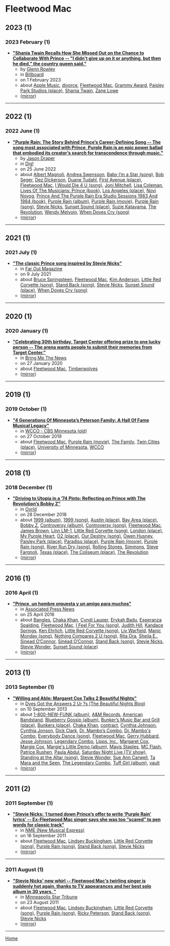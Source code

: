 # Fleetwood Mac

## 2023 (1)

### 2023 February (1)

 - [**"Shania Twain Recalls How She Missed Out on the Chance to Collaborate With Prince -- "I didn't give up on it or anything, but then he died," the country queen said."**](https://www.billboard.com/music/music-news/shania-twain-prince-collaboration-missed-out-1235209511/)
    - by [Glenn Rowley](../../authors/glenn-rowley/index.md)
    - in [Billboard](../../publications/a-e/billboard/index.md)
    - on 1 February 2023
    - about [Apple Music](../../topics/apple-music/index.md), [divorce](../../topics/divorce/index.md), [Fleetwood Mac](../../topics/fleetwood-mac/index.md), [Grammy Award](../../topics/grammy-award/index.md), [Paisley Park Studios (place)](../../topics/place/paisley-park-studios/index.md), [Shania Twain](../../topics/shania-twain/index.md), [Zane Lowe](../../topics/zane-lowe/index.md)
    - ([mirror](https://web.archive.org/web/*/https://www.billboard.com/music/music-news/shania-twain-prince-collaboration-missed-out-1235209511/))

----

## 2022 (1)

### 2022 June (1)

 - [**"Purple Rain: The Story Behind Prince’s Career-Defining Song -- The song most associated with Prince, Purple Rain is an epic power ballad that embodied its creator’s search for transcendence through music."**](https://www.thisisdig.com/feature/purple-rain-prince-song-story/)
    - by [Jason Draper](../../authors/jason-draper/index.md)
    - in [Dig!](../../publications/a-e/dig/index.md)
    - on 25 June 2022
    - about [Albert Magnoli](../../topics/albert-magnoli/index.md), [Andrea Swensson](../../topics/andrea-swensson/index.md), [Baby I’m a Star (song)](../../topics/song/baby-i-m-a-star/index.md), [Bob Seger](../../topics/bob-seger/index.md), [Dez Dickerson](../../topics/dez-dickerson/index.md), [Duane Tudahl](../../topics/duane-tudahl/index.md), [First Avenue (place)](../../topics/place/first-avenue/index.md), [Fleetwood Mac](../../topics/fleetwood-mac/index.md), [I Would Die 4 U (song)](../../topics/song/i-would-die-4-u/index.md), [Joni Mitchell](../../topics/joni-mitchell/index.md), [Lisa Coleman](../../topics/lisa-coleman/index.md), [Lives Of The Musicians: Prince (book)](../../topics/book/lives-of-the-musicians-prince/index.md), [Los Angeles (place)](../../topics/place/los-angeles/index.md), [Novi Novog](../../topics/novi-novog/index.md), [Prince And The Purple Rain Era Studio Sessions 1983 And 1984 (book)](../../topics/book/prince-and-the-purple-rain-era-studio-sessions-1983-and-1984/index.md), [Purple Rain (album)](../../topics/album/purple-rain/index.md), [Purple Rain (movie)](../../topics/movie/purple-rain/index.md), [Purple Rain (song)](../../topics/song/purple-rain/index.md), [Stevie Nicks](../../topics/stevie-nicks/index.md), [Sunset Sound (place)](../../topics/place/sunset-sound/index.md), [Suzie Katayama](../../topics/suzie-katayama/index.md), [The Revolution](../../topics/the-revolution/index.md), [Wendy Melvoin](../../topics/wendy-melvoin/index.md), [When Doves Cry (song)](../../topics/song/when-doves-cry/index.md)
    - ([mirror](https://web.archive.org/web/*/https://www.thisisdig.com/feature/purple-rain-prince-song-story/))

----

## 2021 (1)

### 2021 July (1)

 - [**"The classic Prince song inspired by Stevie Nicks"**](https://faroutmagazine.co.uk/prince-song-inspired-by-stevie-nicks-when-doves-cry/)
    - in [Far Out Magazine](../../publications/f-j/far-out-magazine/index.md)
    - on 9 July 2021
    - about [Bruce Springsteen](../../topics/bruce-springsteen/index.md), [Fleetwood Mac](../../topics/fleetwood-mac/index.md), [Kim Anderson](../../topics/kim-anderson/index.md), [Little Red Corvette (song)](../../topics/song/little-red-corvette/index.md), [Stand Back (song)](../../topics/song/stand-back/index.md), [Stevie Nicks](../../topics/stevie-nicks/index.md), [Sunset Sound (place)](../../topics/place/sunset-sound/index.md), [When Doves Cry (song)](../../topics/song/when-doves-cry/index.md)
    - ([mirror](https://web.archive.org/web/*/https://faroutmagazine.co.uk/prince-song-inspired-by-stevie-nicks-when-doves-cry/))

----

## 2020 (1)

### 2020 January (1)

 - [**"Celebrating 30th birthday, Target Center offering prize to one lucky person -- The arena wants people to submit their memories from Target Center."**](https://bringmethenews.com/minnesota-lifestyle/celebrating-30th-birthday-target-center-offering-prize-to-one-lucky-person)
    - in [Bring Me The News](../../publications/a-e/bring-me-the-news/index.md)
    - on 27 January 2020
    - about [Fleetwood Mac](../../topics/fleetwood-mac/index.md), [Timberwolves](../../topics/timberwolves/index.md)
    - ([mirror](https://web.archive.org/web/*/https://bringmethenews.com/minnesota-lifestyle/celebrating-30th-birthday-target-center-offering-prize-to-one-lucky-person))

----

## 2019 (1)

### 2019 October (1)

 - [**"4 Generations Of Minnesota’s Peterson Family: A Hall Of Fame Musical Legacy"**](https://minnesota.cbslocal.com/2019/10/27/4-generations-of-minnesotas-peterson-family-a-hall-of-fame-musical-legacy/)
    - in [WCCO - CBS Minnesota (old)](../../publications/u-z/wcco-cbs-minnesota-old/index.md)
    - on 27 October 2019
    - about [Fleetwood Mac](../../topics/fleetwood-mac/index.md), [Purple Rain (movie)](../../topics/movie/purple-rain/index.md), [The Family](../../topics/the-family/index.md), [Twin Cities (place)](../../topics/place/twin-cities/index.md), [University of Minnesota](../../topics/university-of-minnesota/index.md), [WCCO](../../topics/wcco/index.md)
    - ([mirror](https://web.archive.org/web/*/https://minnesota.cbslocal.com/2019/10/27/4-generations-of-minnesotas-peterson-family-a-hall-of-fame-musical-legacy/))

----

## 2018 (1)

### 2018 December (1)

 - [**"Driving to Utopia in a ’74 Pinto: Reflecting on Prince with The Revolution’s Bobby Z"**](https://ovrld.com/interviews/bobby-z-prince-revolution/)
    - in [Ovrld](../../publications/k-o/ovrld/index.md)
    - on 28 December 2018
    - about [1999 (album)](../../topics/album/1999/index.md), [1999 (song)](../../topics/song/1999/index.md), [Austin (place)](../../topics/place/austin/index.md), [Bay Area (place)](../../topics/place/bay-area/index.md), [Bobby Z](../../topics/bobby-z/index.md), [Controversy (album)](../../topics/album/controversy/index.md), [Controversy (song)](../../topics/song/controversy/index.md), [Fleetwood Mac](../../topics/fleetwood-mac/index.md), [James Brown](../../topics/james-brown/index.md), [Linn LM-1](../../topics/linn-lm-1/index.md), [Little Red Corvette (song)](../../topics/song/little-red-corvette/index.md), [London (place)](../../topics/place/london/index.md), [My Purple Heart](../../topics/my-purple-heart/index.md), [O2 (place)](../../topics/place/o2/index.md), [Our Destiny (song)](../../topics/song/our-destiny/index.md), [Owen Husney](../../topics/owen-husney/index.md), [Paisley Park (place)](../../topics/place/paisley-park/index.md), [Paradiso (place)](../../topics/place/paradiso/index.md), [Purple Rain (movie)](../../topics/movie/purple-rain/index.md), [Purple Rain (song)](../../topics/song/purple-rain/index.md), [River Run Dry (song)](../../topics/song/river-run-dry/index.md), [Rolling Stones](../../topics/rolling-stones/index.md), [Simmons](../../topics/simmons/index.md), [Steve Fargnoli](../../topics/steve-fargnoli/index.md), [Texas (place)](../../topics/place/texas/index.md), [The Coliseum (place)](../../topics/place/the-coliseum/index.md), [The Revolution](../../topics/the-revolution/index.md)
    - ([mirror](https://web.archive.org/web/*/https://ovrld.com/interviews/bobby-z-prince-revolution/))

----

## 2016 (1)

### 2016 April (1)

 - [**"Prince, un hombre orquesta y un amigo para muchos"**](https://apnews.com/article/archive-0cd78570b8f24969999622976c4cf547)
    - in [Associated Press News](../../publications/a-e/associated-press-news/index.md)
    - on 25 April 2016
    - about [Bangles](../../topics/bangles/index.md), [Chaka Khan](../../topics/chaka-khan/index.md), [Cyndi Lauper](../../topics/cyndi-lauper/index.md), [Erykah Badu](../../topics/erykah-badu/index.md), [Esperanza Spalding](../../topics/esperanza-spalding/index.md), [Fleetwood Mac](../../topics/fleetwood-mac/index.md), [I Feel For You (song)](../../topics/song/i-feel-for-you/index.md), [Judith Hill](../../topics/judith-hill/index.md), [Kandace Springs](../../topics/kandace-springs/index.md), [Ken Ehrlich](../../topics/ken-ehrlich/index.md), [Little Red Corvette (song)](../../topics/song/little-red-corvette/index.md), [Liv Warfield](../../topics/liv-warfield/index.md), [Manic Monday (song)](../../topics/song/manic-monday/index.md), [Nothing Compares 2 U (song)](../../topics/song/nothing-compares-2-u/index.md), [Rita Ora](../../topics/rita-ora/index.md), [Sheila E.](../../topics/sheila-e/index.md), [Sinead O’Connor](../../topics/sinead-o-connor/index.md), [Sinéad O’Connor](../../topics/sin-ad-o-connor/index.md), [Stand Back (song)](../../topics/song/stand-back/index.md), [Stevie Nicks](../../topics/stevie-nicks/index.md), [Stevie Wonder](../../topics/stevie-wonder/index.md), [Sunset Sound (place)](../../topics/place/sunset-sound/index.md)
    - ([mirror](https://web.archive.org/web/*/https://apnews.com/article/archive-0cd78570b8f24969999622976c4cf547))

----

## 2013 (1)

### 2013 September (1)

 - [**"Willing and Able: Margaret Cox Talks 2 Beautiful Nights"**](http://beautifulnightschitown.blogspot.com/2013/09/willing-and-able-margaret-cox-talks-2.html)
    - in [Dyes Got the Answers 2 Ur ?s (The Beautiful Nights Blog)](../../publications/a-e/dyes-got-the-answers-2-ur-s-the-beautiful-nights-blog/index.md)
    - on 10 September 2013
    - about [1-800-NEW-FUNK (album)](../../topics/album/1-800-new-funk/index.md), [A&M Records](../../topics/a-m-records/index.md), [American Bandstand](../../topics/american-bandstand/index.md), [Blueberry Gossip (album)](../../topics/album/blueberry-gossip/index.md), [Bunker’s Music Bar and Grill (place)](../../topics/place/bunker-s-music-bar-and-grill/index.md), [Bunkers (place)](../../topics/place/bunkers/index.md), [Chaka Khan](../../topics/chaka-khan/index.md), [contract](../../topics/contract/index.md), [Cynthia Johnson](../../topics/cynthia-johnson/index.md), [Cynthia Jonson](../../topics/cynthia-jonson/index.md), [Dick Clark](../../topics/dick-clark/index.md), [Dr. Mambo’s Combo](../../topics/dr-mambo-s-combo/index.md), [Dr. Mambo's Combo](../../topics/dr-mambo-s-combo/index.md), [Everybody Dance (song)](../../topics/song/everybody-dance/index.md), [Fleetwood Mac](../../topics/fleetwood-mac/index.md), [Gerry Hubbard](../../topics/gerry-hubbard/index.md), [Jesse Johnson](../../topics/jesse-johnson/index.md), [Legendary Combo](../../topics/legendary-combo/index.md), [Lipps, Inc.](../../topics/lipps-inc/index.md), [Margaret Cox](../../topics/margaret-cox/index.md), [Margie Cox](../../topics/margie-cox/index.md), [Margie's Little Demo (album)](../../topics/album/margie-s-little-demo/index.md), [Mavis Staples](../../topics/mavis-staples/index.md), [MC Flash](../../topics/mc-flash/index.md), [Patrice Rushen](../../topics/patrice-rushen/index.md), [Paula Abdul](../../topics/paula-abdul/index.md), [Saturday Night Live (TV show)](../../topics/tv-show/saturday-night-live/index.md), [Standing at the Altar (song)](../../topics/song/standing-at-the-altar/index.md), [Stevie Wonder](../../topics/stevie-wonder/index.md), [Sue Ann Carwell](../../topics/sue-ann-carwell/index.md), [Ta Mara and the Seen](../../topics/ta-mara-and-the-seen/index.md), [The Legendary Combo](../../topics/the-legendary-combo/index.md), [Tuff Girl (album)](../../topics/album/tuff-girl/index.md), [vault](../../topics/vault/index.md)
    - ([mirror](https://web.archive.org/web/*/http://beautifulnightschitown.blogspot.com/2013/09/willing-and-able-margaret-cox-talks-2.html))

----

## 2011 (2)

### 2011 September (1)

 - [**"Stevie Nicks: ‘I turned down Prince’s offer to write ‘Purple Rain’ lyrics’ -- Ex-Fleetwood Mac singer says she was too “scared” to pen words for classic track"**](https://www.nme.com/news/music/stevie-nicks-15-1279343)
    - in [NME (New Musical Express)](../../publications/k-o/nme-new-musical-express/index.md)
    - on 16 September 2011
    - about [Fleetwood Mac](../../topics/fleetwood-mac/index.md), [Lindsey Buckingham](../../topics/lindsey-buckingham/index.md), [Little Red Corvette (song)](../../topics/song/little-red-corvette/index.md), [Purple Rain (song)](../../topics/song/purple-rain/index.md), [Stand Back (song)](../../topics/song/stand-back/index.md), [Stevie Nicks](../../topics/stevie-nicks/index.md)
    - ([mirror](https://web.archive.org/web/*/https://www.nme.com/news/music/stevie-nicks-15-1279343))

----

### 2011 August (1)

 - [**"Stevie Nicks' new whirl -- Fleetwood Mac's twirling singer is suddenly hot again, thanks to TV appearances and her best solo album in 30 years. "**](https://www.startribune.com/stevie-nicks-new-whirl/128097743/)
    - in [Minneapolis Star Tribune](../../publications/k-o/minneapolis-star-tribune/index.md)
    - on 23 August 2011
    - about [Fleetwood Mac](../../topics/fleetwood-mac/index.md), [Lindsey Buckingham](../../topics/lindsey-buckingham/index.md), [Little Red Corvette (song)](../../topics/song/little-red-corvette/index.md), [Purple Rain (song)](../../topics/song/purple-rain/index.md), [Ricky Peterson](../../topics/ricky-peterson/index.md), [Stand Back (song)](../../topics/song/stand-back/index.md), [Stevie Nicks](../../topics/stevie-nicks/index.md)
    - ([mirror](https://web.archive.org/web/*/https://www.startribune.com/stevie-nicks-new-whirl/128097743/))

----

[Home](../index.md)
